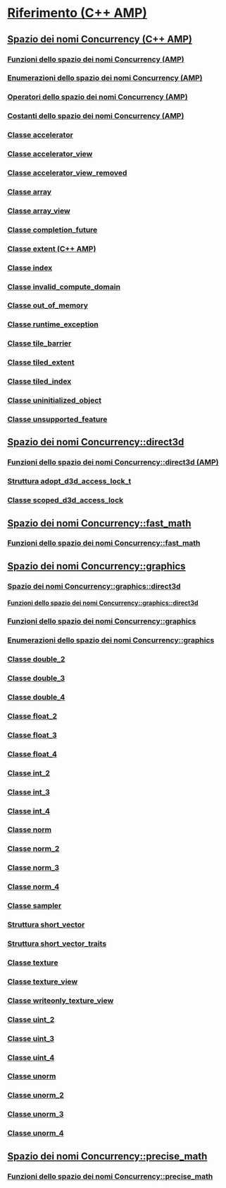 # [Riferimento (C++ AMP)](reference-cpp-amp.md)
## [Spazio dei nomi Concurrency (C++ AMP)](concurrency-namespace-cpp-amp.md)
### [Funzioni dello spazio dei nomi Concurrency (AMP)](concurrency-namespace-functions-amp.md)
### [Enumerazioni dello spazio dei nomi Concurrency (AMP)](concurrency-namespace-enums-amp.md)
### [Operatori dello spazio dei nomi Concurrency (AMP)](concurrency-namespace-operators-amp.md)
### [Costanti dello spazio dei nomi Concurrency (AMP)](concurrency-namespace-constants-amp.md)
### [Classe accelerator](accelerator-class.md)
### [Classe accelerator_view](accelerator-view-class.md)
### [Classe accelerator_view_removed](accelerator-view-removed-class.md)
### [Classe array](array-class.md)
### [Classe array_view](array-view-class.md)
### [Classe completion_future](completion-future-class.md)
### [Classe extent (C++ AMP)](extent-class.md)
### [Classe index](index-class.md)
### [Classe invalid_compute_domain](invalid-compute-domain-class.md)
### [Classe out_of_memory](out-of-memory-class.md)
### [Classe runtime_exception](runtime-exception-class.md)
### [Classe tile_barrier](tile-barrier-class.md)
### [Classe tiled_extent](tiled-extent-class.md)
### [Classe tiled_index](tiled-index-class.md)
### [Classe uninitialized_object](uninitialized-object-class.md)
### [Classe unsupported_feature](unsupported-feature-class.md)
## [Spazio dei nomi Concurrency::direct3d](concurrency-direct3d-namespace.md)
### [Funzioni dello spazio dei nomi Concurrency::direct3d (AMP)](concurrency-direct3d-namespace-functions-amp.md)
### [Struttura adopt_d3d_access_lock_t](adopt-d3d-access-lock-t-structure.md)
### [Classe scoped_d3d_access_lock](scoped-d3d-access-lock-class.md)
## [Spazio dei nomi Concurrency::fast_math](concurrency-fast-math-namespace.md)
### [Funzioni dello spazio dei nomi Concurrency::fast_math](concurrency-fast-math-namespace-functions.md)
## [Spazio dei nomi Concurrency::graphics](concurrency-graphics-namespace.md)
### [Spazio dei nomi Concurrency::graphics::direct3d](concurrency-graphics-direct3d-namespace.md)
#### [Funzioni dello spazio dei nomi Concurrency::graphics::direct3d](concurrency-graphics-direct3d-namespace-functions.md)
### [Funzioni dello spazio dei nomi Concurrency::graphics](concurrency-graphics-namespace-functions.md)
### [Enumerazioni dello spazio dei nomi Concurrency::graphics](concurrency-graphics-namespace-enums.md)
### [Classe double_2](double-2-class.md)
### [Classe double_3](double-3-class.md)
### [Classe double_4](double-4-class.md)
### [Classe float_2](float-2-class.md)
### [Classe float_3](float-3-class.md)
### [Classe float_4](float-4-class.md)
### [Classe int_2](int-2-class.md)
### [Classe int_3](int-3-class.md)
### [Classe int_4](int-4-class.md)
### [Classe norm](norm-class.md)
### [Classe norm_2](norm-2-class.md)
### [Classe norm_3](norm-3-class.md)
### [Classe norm_4](norm-4-class.md)
### [Classe sampler](sampler-class.md)
### [Struttura short_vector](short-vector-structure.md)
### [Struttura short_vector_traits](short-vector-traits-structure.md)
### [Classe texture](texture-class.md)
### [Classe texture_view](texture-view-class.md)
### [Classe writeonly_texture_view](writeonly-texture-view-class.md)
### [Classe uint_2](uint-2-class.md)
### [Classe uint_3](uint-3-class.md)
### [Classe uint_4](uint-4-class.md)
### [Classe unorm](unorm-class.md)
### [Classe unorm_2](unorm-2-class.md)
### [Classe unorm_3](unorm-3-class.md)
### [Classe unorm_4](unorm-4-class.md)
## [Spazio dei nomi Concurrency::precise_math](concurrency-precise-math-namespace.md)
### [Funzioni dello spazio dei nomi Concurrency::precise_math](concurrency-precise-math-namespace-functions.md)
